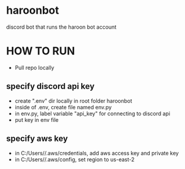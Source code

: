 # haroonbot
discord bot that runs the haroon bot account

# HOW TO RUN
- Pull repo locally

## specify discord api key
- create ".env" dir locally in root folder haroonbot
- inside of .env, create file named env.py
- in env.py, label variable "api_key" for connecting to discord api
- put key in env file

## specify aws key
- in C:/Users/<you>/.aws/credentials, add aws access key and private key
- in C:/Users/<you>/.aws/config, set region to us-east-2

